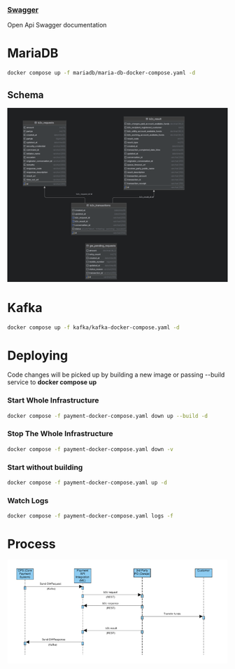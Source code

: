 ### [Swagger](http://localhost:6793/payment-api/swagger-ui/index.html)
Open Api Swagger documentation

# MariaDB
```bash
docker compose up -f mariadb/maria-db-docker-compose.yaml -d
```

## Schema

![SQL database schema](docs/database_schema.png)


# Kafka
```bash
docker compose up -f kafka/kafka-docker-compose.yaml -d
```

# Deploying

Code changes will be picked up by building a new image or passing --build service to **docker compose up**

### Start Whole Infrastructure
```bash
docker compose -f payment-docker-compose.yaml down up --build -d
```

### Stop The Whole Infrastructure
```bash
docker compose -f payment-docker-compose.yaml down -v 
```

### Start without building
```bash
docker compose -f payment-docker-compose.yaml up -d
```

### Watch Logs
```bash
docker compose -f payment-docker-compose.yaml logs -f
```

# Process
![Transaction Process Flow](docs/sequence_diagram.png)
